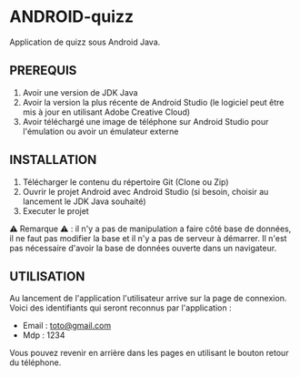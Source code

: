 # ANDROID-quizz
Application de quizz sous Android Java.

## PREREQUIS

  1. Avoir une version de JDK Java
  2. Avoir la version la plus récente de Android Studio (le logiciel peut être mis à jour en utilisant Adobe Creative Cloud)
  3. Avoir téléchargé une image de téléphone sur Android Studio pour l'émulation ou avoir un émulateur externe

## INSTALLATION

  1. Télécharger le contenu du répertoire Git (Clone ou Zip)
  2. Ouvrir le projet Android avec Android Studio (si besoin, choisir au lancement le JDK Java souhaité)
  3. Executer le projet
  
⚠ Remarque ⚠ : il n'y a pas de manipulation a faire côté base de données, il ne faut pas modifier la base et il n'y a pas de serveur à démarrer. Il n'est pas nécessaire d'avoir la base de données ouverte dans un navigateur.
  
## UTILISATION

Au lancement de l'application l'utilisateur arrive sur la page de connexion. Voici des identifiants qui seront reconnus par l'application :

+ Email : toto@gmail.com
+ Mdp   : 1234

Vous pouvez revenir en arrière dans les pages en utilisant le bouton retour du téléphone.
